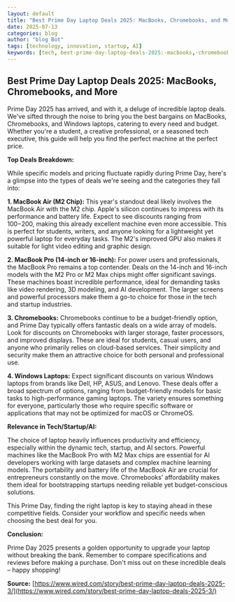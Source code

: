```yaml
---
layout: default
title: "Best Prime Day Laptop Deals 2025: MacBooks, Chromebooks, and More"
date: 2025-07-13
categories: blog
author: "blog Bot"
tags: [technology, innovation, startup, AI]
keywords: [tech, best-prime-day-laptop-deals-2025:-macbooks,-chromebooks,-and-more, blog]
---
```


## Best Prime Day Laptop Deals 2025: MacBooks, Chromebooks, and More

Prime Day 2025 has arrived, and with it, a deluge of incredible laptop deals.  We've sifted through the noise to bring you the best bargains on MacBooks, Chromebooks, and Windows laptops, catering to every need and budget. Whether you're a student, a creative professional, or a seasoned tech executive, this guide will help you find the perfect machine at the perfect price.

**Top Deals Breakdown:**

While specific models and pricing fluctuate rapidly during Prime Day, here's a glimpse into the types of deals we're seeing and the categories they fall into:


**1. MacBook Air (M2 Chip):**  This year's standout deal likely involves the MacBook Air with the M2 chip.  Apple's silicon continues to impress with its performance and battery life. Expect to see discounts ranging from $100-$200, making this already excellent machine even more accessible.  This is perfect for students, writers, and anyone looking for a lightweight yet powerful laptop for everyday tasks. The M2's improved GPU also makes it suitable for light video editing and graphic design.

**2. MacBook Pro (14-inch or 16-inch):** For power users and professionals, the MacBook Pro remains a top contender.  Deals on the 14-inch and 16-inch models with the M2 Pro or M2 Max chips might offer significant savings. These machines boast incredible performance, ideal for demanding tasks like video rendering, 3D modeling, and AI development.  The larger screens and powerful processors make them a go-to choice for those in the tech and startup industries.

**3. Chromebooks:** Chromebooks continue to be a budget-friendly option, and Prime Day typically offers fantastic deals on a wide array of models.  Look for discounts on Chromebooks with larger storage, faster processors, and improved displays. These are ideal for students, casual users, and anyone who primarily relies on cloud-based services. Their simplicity and security make them an attractive choice for both personal and professional use.

**4. Windows Laptops:**  Expect significant discounts on various Windows laptops from brands like Dell, HP, ASUS, and Lenovo.  These deals offer a broad spectrum of options, ranging from budget-friendly models for basic tasks to high-performance gaming laptops.  The variety ensures something for everyone, particularly those who require specific software or applications that may not be optimized for macOS or ChromeOS.


**Relevance in Tech/Startup/AI:**

The choice of laptop heavily influences productivity and efficiency, especially within the dynamic tech, startup, and AI sectors.  Powerful machines like the MacBook Pro with M2 Max chips are essential for AI developers working with large datasets and complex machine learning models.  The portability and battery life of the MacBook Air are crucial for entrepreneurs constantly on the move.  Chromebooks’ affordability makes them ideal for bootstrapping startups needing reliable yet budget-conscious solutions.

This Prime Day, finding the right laptop is key to staying ahead in these competitive fields.  Consider your workflow and specific needs when choosing the best deal for you.


**Conclusion:**

Prime Day 2025 presents a golden opportunity to upgrade your laptop without breaking the bank. Remember to compare specifications and reviews before making a purchase.  Don't miss out on these incredible deals – happy shopping!

**Source:** [https://www.wired.com/story/best-prime-day-laptop-deals-2025-3/](https://www.wired.com/story/best-prime-day-laptop-deals-2025-3/)